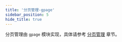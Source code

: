 ```yaml
---
title: '分页管理-gpage'
sidebar_position: 5
hide_title: true
---
```


分页管理由 `gpage` 模块实现，具体请参考 [分页管理](output/goframe-v2.3-md/WEB服务开发/分页管理) 章节。